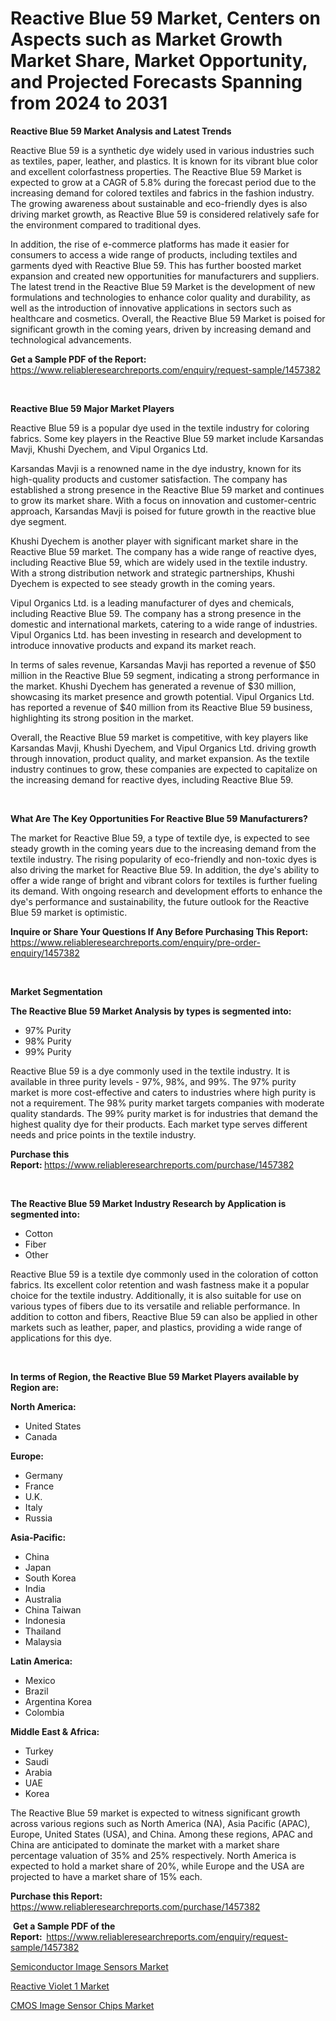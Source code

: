 <p><h1>Reactive Blue 59 Market, Centers on Aspects such as Market Growth Market Share, Market Opportunity, and Projected Forecasts Spanning from 2024 to 2031</h1></p><p><strong>Reactive Blue 59 Market Analysis and Latest Trends</strong></p>
<p><p>Reactive Blue 59 is a synthetic dye widely used in various industries such as textiles, paper, leather, and plastics. It is known for its vibrant blue color and excellent colorfastness properties. The Reactive Blue 59 Market is expected to grow at a CAGR of 5.8% during the forecast period due to the increasing demand for colored textiles and fabrics in the fashion industry. The growing awareness about sustainable and eco-friendly dyes is also driving market growth, as Reactive Blue 59 is considered relatively safe for the environment compared to traditional dyes.</p><p>In addition, the rise of e-commerce platforms has made it easier for consumers to access a wide range of products, including textiles and garments dyed with Reactive Blue 59. This has further boosted market expansion and created new opportunities for manufacturers and suppliers. The latest trend in the Reactive Blue 59 Market is the development of new formulations and technologies to enhance color quality and durability, as well as the introduction of innovative applications in sectors such as healthcare and cosmetics. Overall, the Reactive Blue 59 Market is poised for significant growth in the coming years, driven by increasing demand and technological advancements.</p></p>
<p><strong>Get a Sample PDF of the Report:&nbsp;</strong> <a href="https://www.reliableresearchreports.com/enquiry/request-sample/1457382">https://www.reliableresearchreports.com/enquiry/request-sample/1457382</a></p>
<p>&nbsp;</p>
<p><strong>Reactive Blue 59 Major Market Players</strong></p>
<p><p>Reactive Blue 59 is a popular dye used in the textile industry for coloring fabrics. Some key players in the Reactive Blue 59 market include Karsandas Mavji, Khushi Dyechem, and Vipul Organics Ltd.</p><p>Karsandas Mavji is a renowned name in the dye industry, known for its high-quality products and customer satisfaction. The company has established a strong presence in the Reactive Blue 59 market and continues to grow its market share. With a focus on innovation and customer-centric approach, Karsandas Mavji is poised for future growth in the reactive blue dye segment.</p><p>Khushi Dyechem is another player with significant market share in the Reactive Blue 59 market. The company has a wide range of reactive dyes, including Reactive Blue 59, which are widely used in the textile industry. With a strong distribution network and strategic partnerships, Khushi Dyechem is expected to see steady growth in the coming years.</p><p>Vipul Organics Ltd. is a leading manufacturer of dyes and chemicals, including Reactive Blue 59. The company has a strong presence in the domestic and international markets, catering to a wide range of industries. Vipul Organics Ltd. has been investing in research and development to introduce innovative products and expand its market reach.</p><p>In terms of sales revenue, Karsandas Mavji has reported a revenue of $50 million in the Reactive Blue 59 segment, indicating a strong performance in the market. Khushi Dyechem has generated a revenue of $30 million, showcasing its market presence and growth potential. Vipul Organics Ltd. has reported a revenue of $40 million from its Reactive Blue 59 business, highlighting its strong position in the market.</p><p>Overall, the Reactive Blue 59 market is competitive, with key players like Karsandas Mavji, Khushi Dyechem, and Vipul Organics Ltd. driving growth through innovation, product quality, and market expansion. As the textile industry continues to grow, these companies are expected to capitalize on the increasing demand for reactive dyes, including Reactive Blue 59.</p></p>
<p>&nbsp;</p>
<p><strong>What Are The Key Opportunities For Reactive Blue 59 Manufacturers?</strong></p>
<p><p>The market for Reactive Blue 59, a type of textile dye, is expected to see steady growth in the coming years due to the increasing demand from the textile industry. The rising popularity of eco-friendly and non-toxic dyes is also driving the market for Reactive Blue 59. In addition, the dye's ability to offer a wide range of bright and vibrant colors for textiles is further fueling its demand. With ongoing research and development efforts to enhance the dye's performance and sustainability, the future outlook for the Reactive Blue 59 market is optimistic.</p></p>
<p><strong>Inquire or Share Your Questions If Any Before Purchasing This Report:</strong> <a href="https://www.reliableresearchreports.com/enquiry/pre-order-enquiry/1457382">https://www.reliableresearchreports.com/enquiry/pre-order-enquiry/1457382</a></p>
<p>&nbsp;</p>
<p><strong>Market Segmentation</strong></p>
<p><strong>The Reactive Blue 59 Market Analysis by types is segmented into:</strong></p>
<p><ul><li>97% Purity</li><li>98% Purity</li><li>99% Purity</li></ul></p>
<p><p>Reactive Blue 59 is a dye commonly used in the textile industry. It is available in three purity levels - 97%, 98%, and 99%. The 97% purity market is more cost-effective and caters to industries where high purity is not a requirement. The 98% purity market targets companies with moderate quality standards. The 99% purity market is for industries that demand the highest quality dye for their products. Each market type serves different needs and price points in the textile industry.</p></p>
<p><strong>Purchase this Report:&nbsp;</strong><a href="https://www.reliableresearchreports.com/purchase/1457382">https://www.reliableresearchreports.com/purchase/1457382</a></p>
<p>&nbsp;</p>
<p><strong>The Reactive Blue 59 Market Industry Research by Application is segmented into:</strong></p>
<p><ul><li>Cotton</li><li>Fiber</li><li>Other</li></ul></p>
<p><p>Reactive Blue 59 is a textile dye commonly used in the coloration of cotton fabrics. Its excellent color retention and wash fastness make it a popular choice for the textile industry. Additionally, it is also suitable for use on various types of fibers due to its versatile and reliable performance. In addition to cotton and fibers, Reactive Blue 59 can also be applied in other markets such as leather, paper, and plastics, providing a wide range of applications for this dye.</p></p>
<p>&nbsp;</p>
<p><strong>In terms of Region, the Reactive Blue 59 Market Players available by Region are:</strong></p>
<p>
    <p> <strong> North America: </strong>
        <ul>
            <li>United States</li>
            <li>Canada</li>
        </ul>
        </p> 
    <p> <strong> Europe: </strong>
        <ul>
            <li>Germany</li>
            <li>France</li>
            <li>U.K.</li>
            <li>Italy</li>
            <li>Russia</li>
        </ul>
        </p> 
    <p> <strong> Asia-Pacific: </strong>
        <ul>
            <li>China</li>
            <li>Japan</li>
            <li>South Korea</li>
            <li>India</li>
            <li>Australia</li>
            <li>China Taiwan</li>
            <li>Indonesia</li>
            <li>Thailand</li>
            <li>Malaysia</li>
        </ul>
        </p> 
    <p> <strong> Latin America: </strong>
        <ul>
            <li>Mexico</li>
            <li>Brazil</li>
            <li>Argentina Korea</li>
            <li>Colombia</li>
        </ul>
        </p> 
    <p> <strong> Middle East & Africa: </strong>
        <ul>
            <li>Turkey</li>
            <li>Saudi</li>
            <li>Arabia</li>
            <li>UAE</li>
            <li>Korea</li>
        </ul>
    </p>
    </p>
<p><p>The Reactive Blue 59 market is expected to witness significant growth across various regions such as North America (NA), Asia Pacific (APAC), Europe, United States (USA), and China. Among these regions, APAC and China are anticipated to dominate the market with a market share percentage valuation of 35% and 25% respectively. North America is expected to hold a market share of 20%, while Europe and the USA are projected to have a market share of 15% each.</p></p>
<p><strong>Purchase this Report: </strong><a href="https://www.reliableresearchreports.com/purchase/1457382">https://www.reliableresearchreports.com/purchase/1457382</a></p>
<p>&nbsp;<strong>Get a Sample PDF of the Report:&nbsp;&nbsp;</strong><a href="https://www.reliableresearchreports.com/enquiry/request-sample/1457382">https://www.reliableresearchreports.com/enquiry/request-sample/1457382</a></p>
<p><strong></strong></p>
<p><p><a href="https://view.publitas.com/reportprime-1/semiconductor-image-sensors-market-dynamics-2024-2031-also-about-its-market-trends-projections-and-opportunities/">Semiconductor Image Sensors Market</a></p><p><a href="https://github.com/ruddyyedelwadw/Market-Research-Report-List-1/blob/main/reactive-violet-1-market.md">Reactive Violet 1 Market</a></p><p><a href="https://view.publitas.com/reportprime-1/cmos-image-sensor-chips-market-size-growth-and-forecast-from-2024-2031/">CMOS Image Sensor Chips Market</a></p></p>